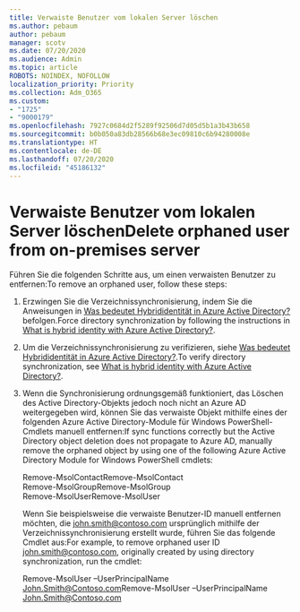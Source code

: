 ```yaml
---
title: Verwaiste Benutzer vom lokalen Server löschen
ms.author: pebaum
author: pebaum
manager: scotv
ms.date: 07/20/2020
ms.audience: Admin
ms.topic: article
ROBOTS: NOINDEX, NOFOLLOW
localization_priority: Priority
ms.collection: Adm_O365
ms.custom:
- "1725"
- "9000179"
ms.openlocfilehash: 7927c0684d2f5289f92506d7d05d5b1a3b43b658
ms.sourcegitcommit: b0b050a83db28566b68e3ec09810c6b94280008e
ms.translationtype: HT
ms.contentlocale: de-DE
ms.lasthandoff: 07/20/2020
ms.locfileid: "45186132"
---
```

# <a name="delete-orphaned-user-from-on-premises-server"></a><span data-ttu-id="caa55-102">Verwaiste Benutzer vom lokalen Server löschen</span><span class="sxs-lookup"><span data-stu-id="caa55-102">Delete orphaned user from on-premises server</span></span>

<span data-ttu-id="caa55-103">Führen Sie die folgenden Schritte aus, um einen verwaisten Benutzer zu entfernen:</span><span class="sxs-lookup"><span data-stu-id="caa55-103">To remove an orphaned user, follow these steps:</span></span>

1. <span data-ttu-id="caa55-104">Erzwingen Sie die Verzeichnissynchronisierung, indem Sie die Anweisungen in [Was bedeutet Hybrididentität in Azure Active Directory?](https://technet.microsoft.com/library/jj151771.aspx#bkmk_synchronizedirectories) befolgen.</span><span class="sxs-lookup"><span data-stu-id="caa55-104">Force directory synchronization by following the instructions in [What is hybrid identity with Azure Active Directory?](https://technet.microsoft.com/library/jj151771.aspx#bkmk_synchronizedirectories).</span></span>

2. <span data-ttu-id="caa55-105">Um die Verzeichnissynchronisierung zu verifizieren, siehe [Was bedeutet Hybrididentität in Azure Active Directory?](https://technet.microsoft.com/library/jj151797.aspx).</span><span class="sxs-lookup"><span data-stu-id="caa55-105">To verify directory synchronization, see [What is hybrid identity with Azure Active Directory?](https://technet.microsoft.com/library/jj151797.aspx).</span></span>

3. <span data-ttu-id="caa55-106">Wenn die Synchronisierung ordnungsgemäß funktioniert, das Löschen des Active Directory-Objekts jedoch noch nicht an Azure AD weitergegeben wird, können Sie das verwaiste Objekt mithilfe eines der folgenden Azure Active Directory-Module für Windows PowerShell-Cmdlets manuell entfernen:</span><span class="sxs-lookup"><span data-stu-id="caa55-106">If sync functions correctly but the Active Directory object deletion does not propagate to Azure AD, manually remove the orphaned object by using one of the following Azure Active Directory Module for Windows PowerShell cmdlets:</span></span>

    <span data-ttu-id="caa55-107">Remove-MsolContact</span><span class="sxs-lookup"><span data-stu-id="caa55-107">Remove-MsolContact</span></span>  
    <span data-ttu-id="caa55-108">Remove-MsolGroup</span><span class="sxs-lookup"><span data-stu-id="caa55-108">Remove-MsolGroup</span></span>  
    <span data-ttu-id="caa55-109">Remove-MsolUser</span><span class="sxs-lookup"><span data-stu-id="caa55-109">Remove-MsolUser</span></span>

    <span data-ttu-id="caa55-110">Wenn Sie beispielsweise die verwaiste Benutzer-ID manuell entfernen möchten, die john.smith@contoso.com ursprünglich mithilfe der Verzeichnissynchronisierung erstellt wurde, führen Sie das folgende Cmdlet aus:</span><span class="sxs-lookup"><span data-stu-id="caa55-110">For example, to remove orphaned user ID john.smith@contoso.com, originally created by using directory synchronization, run the cmdlet:</span></span>

    <span data-ttu-id="caa55-111">Remove-MsolUser –UserPrincipalName John.Smith@Contoso.com</span><span class="sxs-lookup"><span data-stu-id="caa55-111">Remove-MsolUser –UserPrincipalName John.Smith@Contoso.com</span></span>